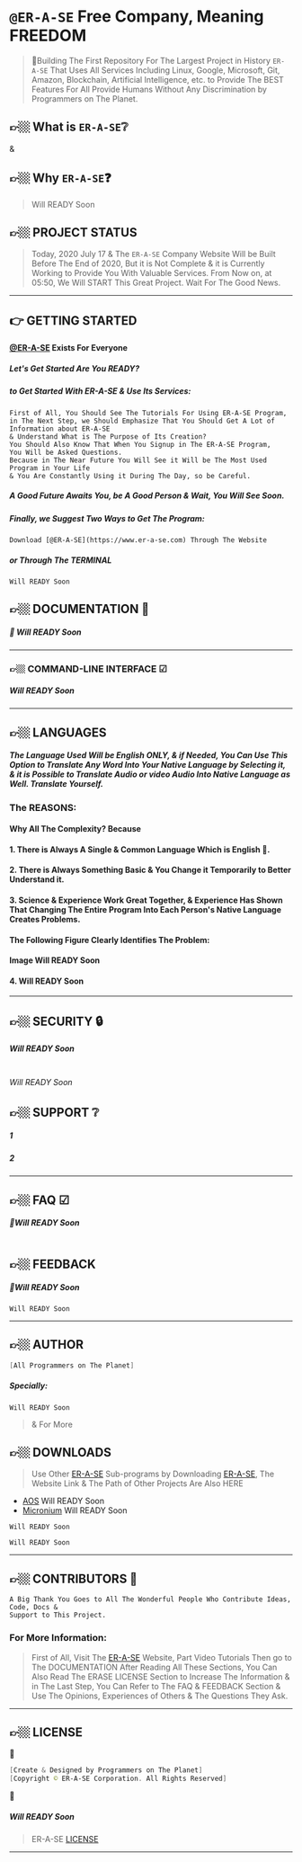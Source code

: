 # `@ER-A-SE` Free Company, Meaning FREEDOM
> 👑Building The First Repository For The Largest Project in History `ER-A-SE` That Uses All Services Including Linux, Google, Microsoft, Git, Amazon, Blockchain, Artificial Intelligence, etc. to Provide The BEST Features For All Provide Humans Without Any Discrimination by Programmers on The Planet.

## 👉🏼 What is `ER-A-SE`❔
&
## 👉🏼 Why     `ER-A-SE`❓
>  Will READY Soon

<!-- PROJECT STATUS -->
## 👉🏼 PROJECT STATUS
> Today, 2020 July 17 & The `ER-A-SE` Company Website Will be Built Before The End of 2020, But it is Not Complete & it is Currently Working to Provide You With Valuable Services. From Now on, at 05:50, We Will START This Great Project. Wait For The Good News.

---------------------------------------------------------------------------------------------------------------------------------------------------------------

<!-- GETTING STARTED -->
##  👉 GETTING STARTED
#### [@ER-A-SE](https://www.er-a-se.com) Exists For Everyone
##### Let's Get Started Are You READY?
##### to Get Started With ER-A-SE & Use Its Services:
```
First of All, You Should See The Tutorials For Using ER-A-SE Program,
in The Next Step, we Should Emphasize That You Should Get A Lot of Information about ER-A-SE
& Understand What is The Purpose of Its Creation?
You Should Also Know That When You Signup in The ER-A-SE Program,
You Will be Asked Questions.
Because in The Near Future You Will See it Will be The Most Used Program in Your Life
& You Are Constantly Using it During The Day, so be Careful.
```
##### A Good Future Awaits You, be A Good Person & Wait, You Will See Soon.
##### Finally, we Suggest Two Ways to Get The Program:
```
Download [@ER-A-SE](https://www.er-a-se.com) Through The Website
```
##### or Through The TERMINAL
```
Will READY Soon
```

<!-- DOCS -->
## 👉🏼 DOCUMENTATION 📘
##### 🧾 Will READY Soon



---------------------------------------------------------------------------------------------------------------------------------------------------------------

<!-- COMMAND-LINE INTERFACE -->
### 👉🏼 COMMAND-LINE INTERFACE ☑
##### Will READY Soon






---------------------------------------------------------------------------------------------------------------------------------------------------------------

<!-- LANGUAGES -->
## 👉🏼 LANGUAGES
##### The Language Used Will be English ONLY, & if Needed, You Can Use This Option to Translate Any Word Into Your Native Language by Selecting it, & it is Possible to Translate Audio or video Audio Into Native Language as Well. Translate Yourself.
### The REASONS:
#### Why All The Complexity? Because
#### 1. There is Always A Single & Common Language Which is English 💜.
#### 2. There is Always Something Basic & You Change it Temporarily to Better Understand it.
#### 3. Science & Experience Work Great Together, & Experience Has Shown That Changing The Entire Program Into Each Person's Native Language Creates Problems.
#### The Following Figure Clearly Identifies The Problem:
#### Image Will READY Soon
#### 4. Will READY Soon

---------------------------------------------------------------------------------------------------------------------------------------------------------------

<!-- SECURITY -->
## 👉🏼 SECURITY 🔒
##### Will READY Soon
```

```
> [](https://www.er-a-se.com/)
###### Will READY Soon

<!-- SUPPORT -->
## 👉🏼 SUPPORT ❔
##### 1
> [](https://www.er-a-se.com/)
##### 2
> [](https://www.er-a-se.com/)

---------------------------------------------------------------------------------------------------------------------------------------------------------------

<!-- FAQ -->
## 👉🏼 FAQ ☑
##### 📌Will READY Soon
> [](https://www.er-a-se.com/FAQ)
```

```

<!-- FEEDBACK -->
## 👉🏼 FEEDBACK
##### 📌Will READY Soon
> [](https://www.er-a-se.com/Feedback)
```
Will READY Soon
```

---------------------------------------------------------------------------------------------------------------------------------------------------------------

<!-- AUTHOR -->
## 👉🏼 AUTHOR
```powershell
[All Programmers on The Planet]
```
##### Specially:
```
Will READY Soon
```
> & For More [](https://www.er-a-se.com/)

<!-- DOWNLOADS -->
## 👉🏼 DOWNLOADS
> Use Other [ER-A-SE](https://www.er-a-se.com) Sub-programs by Downloading [ER-A-SE](https://www.er-a-se.com), The Website Link & The Path of Other Projects Are Also HERE
* [AOS](https://www.aos.com)  Will READY Soon
* [Micronium](https://www.micronium.com)  Will READY Soon
```
Will READY Soon
```
```
Will READY Soon
```

---------------------------------------------------------------------------------------------------------------------------------------------------------------

<!-- CONTRIBUTORS -->
## 👉🏼 CONTRIBUTORS 💜
```
A Big Thank You Goes to All The Wonderful People Who Contribute Ideas, Code, Docs &
Support to This Project.
```

<!-- MORE INFORMATION -->
### For More Information:
  > First of All, Visit The [ER-A-SE](https://www.er-a-se.com) Website, Part Video Tutorials
  > Then go to The DOCUMENTATION
  > After Reading All These Sections, You Can Also Read The ERASE LICENSE Section to Increase The Information
  > & in The Last Step, You Can Refer to The FAQ & FEEDBACK Section & Use The Opinions, Experiences of Others & The Questions They Ask.

---------------------------------------------------------------------------------------------------------------------------------------------------------------

<!-- LICENSE -->
## 👉🏼 LICENSE
💜
```powershell
[Create & Designed by Programmers on The Planet]
[Copyright © ER-A-SE Corporation. All Rights Reserved]
```
👑
##### Will READY Soon

> ER-A-SE [LICENSE](https://www.github.com/ali80official/ERASE/blob/master/LICENSE)
---------------------------------------------------------------------------------------------------------------------------------------------------------------
